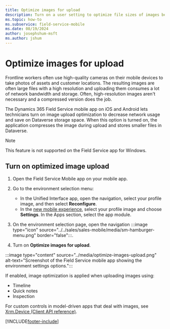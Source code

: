 ```yaml
---
title: Optimize images for upload
description: Turn on a user setting to optimize file sizes of images before uploading it to Dataverse.
ms.topic: how-to
ms.subservice: field-service-mobile
ms.date: 08/19/2024
author: josephshum-msft
ms.author: jshum
---
```


# Optimize images for upload

Frontline workers often use high-quality cameras on their mobile devices to take photos of assets and customer locations. The resulting images are often large files with a high resolution and uploading them consumes a lot of network bandwidth and storage. Often, high-resolution images aren't necessary and a compressed version does the job.  

The Dynamics 365 Field Service mobile app on iOS and Android lets technicians turn on image upload optimization to decrease network usage and save on Dataverse storage space. When this option is turned on, the application compresses the image during upload and stores smaller files in Dataverse.

> [!NOTE]
> This feature is not supported on the Field Service app for Windows.

## Turn on optimized image upload

1. Open the Field Service Mobile app on your mobile app.
1. Go to the environment selection menu:

   - In the Unified Interface app, open the navigation, select your profile image, and then select **Reconfigure**.
   - In the [new mobile experience](do-work-newux.md), select your profile image and choose **Settings**. In the Apps section, select the app module.  

1. On the environment selection page, open the navigation :::image type="icon" source="../../sales/sales-mobile/media/sm-hamburger-menu.png" border="false":::.

1. Turn on **Optimize images for upload**.

:::image type="content" source="../media/optimize-images-upload.png" alt-text="Screenshot of the Field Service mobile app showing the environment settings options.":::

If enabled, image optimization is applied when uploading images using:

- Timeline
- Quick notes
- Inspection

For custom controls in model-driven apps that deal with images, see [Xrm.Device (Client API reference)](/power-apps/developer/model-driven-apps/clientapi/reference/xrm-device).

[!INCLUDE[footer-include](../../includes/footer-banner.md)]
